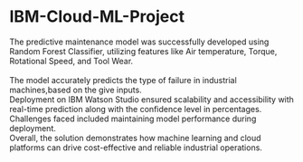 # IBM-Cloud-ML-Project
The predictive maintenance model was successfully developed using Random Forest Classifier, utilizing features like Air temperature, Torque, Rotational Speed, and Tool Wear. <br>  
The model accurately predicts the type of failure in industrial machines,based on the give inputs.  
Deployment on IBM Watson Studio ensured scalability and accessibility with real-time prediction along with the confidence level in percentages.  
Challenges faced included maintaining model performance during deployment.  
Overall, the solution demonstrates how machine learning and cloud platforms can drive cost-effective and reliable industrial operations.

